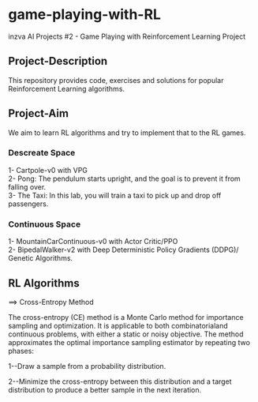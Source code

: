 # game-playing-with-RL
inzva AI Projects #2 - Game Playing with Reinforcement Learning Project

## Project-Description

This repository provides code, exercises and solutions for popular Reinforcement Learning algorithms. 


## Project-Aim

We aim to learn RL algorithms and try to implement that to the RL games.

###  Descreate Space
1- Cartpole-v0 with VPG                                                                                                  
2- Pong: The pendulum starts upright, and the goal is to prevent it from falling over.                                         
3- The Taxi: In this lab, you will train a taxi to pick up and drop off passengers. 

### Continuous Space
1- MountainCarContinuous-v0 with Actor Critic/PPO                                                                               
2- BipedalWalker-v2 with Deep Deterministic Policy Gradients (DDPG)/ Genetic Algorithms.                                        

## RL Algorithms
==> Cross-Entropy Method

The cross-entropy (CE) method is a Monte Carlo method for importance sampling and optimization. It is applicable to both combinatorialand continuous problems, with either a static or noisy objective. The method approximates the optimal importance sampling estimator by repeating two phases:

1--Draw a sample from a probability distribution.

2--Minimize the cross-entropy between this distribution and a target distribution to produce a better sample in the next iteration. 





